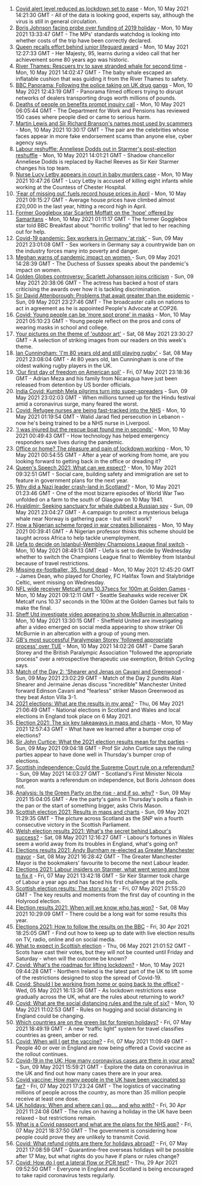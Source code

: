 1. [Covid alert level reduced as lockdown set to ease](https://www.bbc.co.uk/news/health-57055340) - Mon, 10 May 2021 14:21:30 GMT - All of the data is looking good, experts say, although the virus is still in general circulation.
2. [Boris Johnson facing probe over funding of 2019 holiday](https://www.bbc.co.uk/news/uk-politics-57055882) - Mon, 10 May 2021 13:33:47 GMT - The MPs' standards watchdog is looking into whether costs of the trip have been correctly declared.
3. [Queen recalls effort behind junior lifeguard award](https://www.bbc.co.uk/news/uk-57052091) - Mon, 10 May 2021 12:27:33 GMT - Her Majesty, 95, learns during a video call that her achievement some 80 years ago was historic.
4. [River Thames: Rescuers try to save stranded whale for second time](https://www.bbc.co.uk/news/uk-england-london-57056008) - Mon, 10 May 2021 14:02:47 GMT - The baby whale escaped an inflatable cushion that was guiding it from the River Thames to safety.
5. [BBC Panorama: Following the police taking on UK drug gangs](https://www.bbc.co.uk/news/uk-57058635) - Mon, 10 May 2021 12:43:19 GMT - Panorama filmed officers trying to disrupt networks of dealers transporting drugs worth millions of pounds.
6. [Deaths of people on benefits prompt inquiry call](https://www.bbc.co.uk/news/uk-56819727) - Mon, 10 May 2021 06:05:44 GMT - The Department for Work and Pensions has reviewed 150 cases where people died or came to serious harm.
7. [Martin Lewis and Sir Richard Branson's names most used by scammers](https://www.bbc.co.uk/news/technology-57051546) - Mon, 10 May 2021 10:30:17 GMT - The pair are the celebrities whose faces appear in more fake endorsement scams than anyone else, cyber agency says.
8. [Labour reshuffle: Anneliese Dodds out in Starmer's post-election reshuffle](https://www.bbc.co.uk/news/uk-politics-57050659) - Mon, 10 May 2021 14:01:21 GMT - Shadow chancellor Anneliese Dodds is replaced by Rachel Reeves as Sir Keir Starmer changes his top team.
9. [Nurse Lucy Letby appears in court in baby murders case](https://www.bbc.co.uk/news/uk-england-merseyside-57057864) - Mon, 10 May 2021 10:47:26 GMT - Lucy Letby is accused of killing eight infants while working at the Countess of Chester Hospital.
10. ['Fear of missing out' fuels record house prices in April](https://www.bbc.co.uk/news/business-57055314) - Mon, 10 May 2021 09:15:27 GMT - Average house prices have climbed almost £20,000 in the last year, hitting a record high in April.
11. [Former Gogglebox star Scarlett Moffatt on the 'hope' offered by Samaritans](https://www.bbc.co.uk/news/uk-57030285) - Mon, 10 May 2021 01:11:17 GMT - The former Gogglebox star told BBC Breakfast about "horrific trolling" that led to her reaching out for help.
12. [Covid-19 pandemic: Sex workers in Germany 'at risk'](https://www.bbc.co.uk/news/world-europe-57029723) - Sun, 09 May 2021 23:01:08 GMT - Sex workers in Germany say a countrywide ban on the industry forces many into poverty and danger.
13. [Meghan warns of pandemic impact on women ](https://www.bbc.co.uk/news/world-57047169) - Sun, 09 May 2021 14:28:39 GMT - The Duchess of Sussex speaks about the pandemic's impact on women.
14. [Golden Globes controversy: Scarlett Johansson joins criticism](https://www.bbc.co.uk/news/world-us-canada-57049645) - Sun, 09 May 2021 20:38:06 GMT - The actress has backed a host of stars criticising the awards over how it is tackling discrimination.
15. [Sir David Attenborough: Problems that await greater than the epidemic](https://www.bbc.co.uk/news/57050259) - Sun, 09 May 2021 23:27:46 GMT - The broadcaster calls on nations to act in agreement as he is appointed People's Advocate at COP26.
16. [Covid: Young people can be 'more spot prone' in masks](https://www.bbc.co.uk/news/uk-wales-57025541) - Mon, 10 May 2021 05:10:23 GMT - Young people reflect on the pros and cons of wearing masks in school and college.
17. [Your pictures on the theme of 'outdoor art'](https://www.bbc.co.uk/news/in-pictures-57023047) - Sat, 08 May 2021 23:30:27 GMT - A selection of striking images from our readers on this week's theme.
18. [Ian Cunningham: 'I'm 80 years old and still playing rugby'](https://www.bbc.co.uk/news/uk-northern-ireland-57013207) - Sat, 08 May 2021 23:08:04 GMT - At 80 years old, Ian Cunningham is one of the oldest walking rugby players in the UK.
19. ['Our first day of freedom on American soil'](https://www.bbc.co.uk/news/world-us-canada-57022918) - Fri, 07 May 2021 23:18:36 GMT - Adrian Meza and his family from Nicaragua have just been released from detention by US border officials.
20. [India Covid: Kumbh Mela pilgrims turn into super-spreaders](https://www.bbc.co.uk/news/world-asia-india-57005563) - Sun, 09 May 2021 23:02:03 GMT - When millions turned up for the Hindu festival amid a coronavirus surge, many feared the worst.
21. [Covid: Refugee nurses are being fast-tracked into the NHS](https://www.bbc.co.uk/news/uk-56936400) - Mon, 10 May 2021 01:19:54 GMT - Walid Jarad fled persecution in Lebanon - now he's being trained to be a NHS nurse in Liverpool.
22. ['I was injured but the rescue boat found me in seconds'](https://www.bbc.co.uk/news/business-56741003) - Mon, 10 May 2021 00:49:43 GMT - How technology has helped emergency responders save lives during the pandemic.
23. [Office or home? The pleasure and pain of lockdown working](https://www.bbc.co.uk/news/business-57010911) - Mon, 10 May 2021 00:54:55 GMT - After a year of working from home, are you looking forward to getting back in the office or dreading it?
24. [Queen's Speech 2021: What can we expect?](https://www.bbc.co.uk/news/uk-politics-56987630) - Mon, 10 May 2021 09:32:51 GMT - Social care, building safety and immigration are set to feature in government plans for the next year.
25. [Why did a Nazi leader crash-land in Scotland?](https://www.bbc.co.uk/news/uk-scotland-56908183) - Mon, 10 May 2021 01:23:46 GMT - One of the most bizarre episodes of World War Two unfolded on a farm to the south of Glasgow on 10 May 1941.
26. [Hvaldimir: Seeking sanctuary for whale dubbed a Russian spy](https://www.bbc.co.uk/news/world-europe-56956365) - Sun, 09 May 2021 23:04:27 GMT - A campaign to protect a mysterious beluga whale near Norway is gathering pace - but will it work?
27. [How a Nigerian scheme forged in war creates billionaires](https://www.bbc.co.uk/news/world-africa-56985304) - Mon, 10 May 2021 00:39:41 GMT - A Nigerian professor thinks this scheme should be taught across Africa to help tackle unemployment.
28. [Uefa to decide on Istanbul-Wembley Champions League final switch](https://www.bbc.co.uk/sport/football/57051804) - Mon, 10 May 2021 08:49:13 GMT - Uefa is set to decide by Wednesday whether to switch the Champions League final to Wembley from Istanbul because of travel restrictions.
29. [Missing ex-footballer, 35, found dead](https://www.bbc.co.uk/news/uk-england-lancashire-57055578) - Mon, 10 May 2021 12:45:20 GMT - James Dean, who played for Chorley, FC Halifax Town and Stalybridge Celtic, went missing on Wednesday.
30. [NFL wide receiver Metcalf runs 10.37secs for 100m at Golden Games](https://www.bbc.co.uk/sport/athletics/57054874) - Mon, 10 May 2021 09:12:11 GMT - Seattle Seahawks wide receiver DK Metcalf runs 10.37 seconds in the 100m at the Golden Games but fails to make the final.
31. [Sheff Utd investigate video appearing to show McBurnie in altercation](https://www.bbc.co.uk/sport/football/57057832) - Mon, 10 May 2021 13:30:15 GMT - Sheffield United are investigating after a video emerged on social media appearing to show striker Oli McBurnie in an altercation with a group of young men.
32. [GB's most successful Paralympian Storey 'followed appropriate process' over TUE](https://www.bbc.co.uk/sport/disability-sport/57054880) - Mon, 10 May 2021 14:02:26 GMT - Dame Sarah Storey and the British Paralympic Association "followed the appropriate process" over a retrospective therapeutic use exemption, British Cycling says.
33. [Match of the Day 2: 'Shearer and Jenas on Cavani and Greenwood](https://www.bbc.co.uk/sport/av/football/57052492) - Sun, 09 May 2021 23:02:29 GMT - Match of the Day 2 pundits Alan Shearer and Jermaine Jenas discuss "incredible" Manchester United forward Edinson Cavani and "fearless" striker Mason Greenwood as they beat Aston Villa 3-1.
34. [2021 elections: What are the results in my area?](https://www.bbc.co.uk/news/56129210) - Thu, 06 May 2021 21:06:49 GMT - National elections in Scotland and Wales and local elections in England took place on 6 May 2021.
35. [Election 2021: The six key takeaways in maps and charts](https://www.bbc.co.uk/news/uk-politics-57031010) - Mon, 10 May 2021 12:57:43 GMT - What have we learned after a bumper crop of elections?
36. [Sir John Curtice: What the 2021 election results mean for the parties](https://www.bbc.co.uk/news/uk-politics-57040175) - Sun, 09 May 2021 09:04:18 GMT - Prof Sir John Curtice says the ruling parties appear to have done well in Thursday's bumper crop of elections.
37. [Scottish independence: Could the Supreme Court rule on a referendum?](https://www.bbc.co.uk/news/uk-scotland-scotland-politics-57047898) - Sun, 09 May 2021 14:03:27 GMT - Scotland's First Minister Nicola Sturgeon wants a referendum on independence, but Boris Johnson does not.
38. [Analysis: Is the Green Party on the rise - and if so, why?](https://www.bbc.co.uk/news/uk-politics-57048811) - Sun, 09 May 2021 15:04:05 GMT - Are the party's gains in Thursday's polls a flash in the pan or the start of something bigger, asks Chris Mason.
39. [Scottish election 2021: Results in maps and charts](https://www.bbc.co.uk/news/uk-scotland-scotland-politics-57028315) - Sun, 09 May 2021 11:29:35 GMT - The picture across Scotland as the SNP win a fourth consecutive victory in the Scottish Parliament.
40. [Welsh election results 2021: What's the secret behind Labour's success?](https://www.bbc.co.uk/news/uk-wales-politics-57037388) - Sat, 08 May 2021 12:16:27 GMT - Labour's fortunes in Wales seem a world away from its troubles in England, what's going on?
41. [Elections results 2021: Andy Burnham re-elected as Greater Manchester mayor](https://www.bbc.co.uk/news/uk-england-manchester-57037359) - Sat, 08 May 2021 16:28:42 GMT - The Greater Manchester Mayor is the bookmakers' favourite to become the next Labour leader.
42. [Elections 2021: Labour insiders on Starmer, what went wrong and how to fix it](https://www.bbc.co.uk/news/uk-politics-57024995) - Fri, 07 May 2021 13:42:18 GMT - Sir Keir Starmer took charge of Labour a year ago and has faced his first challenge at the polls.
43. [Scottish election results: The story so far](https://www.bbc.co.uk/news/uk-scotland-scotland-politics-57033767) - Fri, 07 May 2021 21:55:20 GMT - The key results and moments from the first day of counting in the Holyrood election.
44. [Election results 2021: When will we know who has won?](https://www.bbc.co.uk/news/uk-politics-56581106) - Sat, 08 May 2021 10:29:09 GMT - There could be a long wait for some results this year.
45. [Elections 2021: How to follow the results on the BBC](https://www.bbc.co.uk/news/uk-politics-56930132) - Fri, 30 Apr 2021 18:25:05 GMT - Find out how to keep up to date with live election results on TV, radio, online and on social media.
46. [What to expect in Scottish election](https://www.bbc.co.uk/news/uk-scotland-scotland-politics-56972971) - Thu, 06 May 2021 21:01:52 GMT - Scots have cast their votes, but they will not be counted until Friday and Saturday - when will the outcome be known?
47. [Covid: What's the roadmap for lifting lockdown?](https://www.bbc.co.uk/news/explainers-52530518) - Mon, 10 May 2021 09:44:28 GMT - Northern Ireland is the latest part of the UK to lift some of the restrictions designed to stop the spread of Covid-19.
48. [Covid: Should I be working from home or going back to the office?](https://www.bbc.co.uk/news/business-52567567) - Wed, 05 May 2021 16:13:36 GMT - As lockdown restrictions ease gradually across the UK, what are the rules about returning to work?
49. [Covid: What are the social distancing rules and the rule of six?](https://www.bbc.co.uk/news/uk-51506729) - Mon, 10 May 2021 11:02:53 GMT - Rules on hugging and social distancing in England could be changing.
50. [Which countries are on the green list for foreign holidays?](https://www.bbc.co.uk/news/explainers-52544307) - Fri, 07 May 2021 18:49:19 GMT - A new "traffic light" system for travel classifies countries as green, amber or red.
51. [Covid: When will I get the vaccine?](https://www.bbc.co.uk/news/health-55045639) - Fri, 07 May 2021 11:09:49 GMT - People 40 or over in England are now being offered a Covid vaccine as the rollout continues.
52. [Covid-19 in the UK: How many coronavirus cases are there in your area?](https://www.bbc.co.uk/news/uk-51768274) - Sun, 09 May 2021 15:59:21 GMT - Explore the data on coronavirus in the UK and find out how many cases there are in your area.
53. [Covid vaccine: How many people in the UK have been vaccinated so far?](https://www.bbc.co.uk/news/health-55274833) - Fri, 07 May 2021 17:23:24 GMT - The logistics of vaccinating millions of people across the country, as more than 35 million people receive at least one dose.
54. [UK holidays: When and where can I go.... and who with?](https://www.bbc.co.uk/news/explainers-52646738) - Fri, 30 Apr 2021 11:24:08 GMT - The rules on having a holiday in the UK have been relaxed - but restrictions remain.
55. [What is a Covid passport and what are the plans for the NHS app?](https://www.bbc.co.uk/news/explainers-55718553) - Fri, 07 May 2021 18:37:50 GMT - The government is considering how people could prove they are unlikely to transmit Covid.
56. [Covid: What refund rights are there for holidays abroad?](https://www.bbc.co.uk/news/business-51615412) - Fri, 07 May 2021 17:08:59 GMT - Quarantine-free overseas holidays will be possible after 17 May, but what rights do you have if plans or rules change?
57. [Covid: How do I get a lateral flow or PCR test?](https://www.bbc.co.uk/news/health-51943612) - Thu, 29 Apr 2021 09:52:50 GMT - Everyone in England and Scotland is being encouraged to take rapid coronavirus tests regularly.
